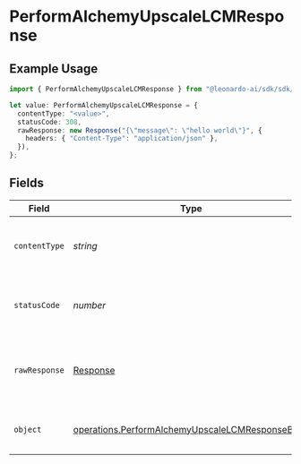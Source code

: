 # PerformAlchemyUpscaleLCMResponse

## Example Usage

```typescript
import { PerformAlchemyUpscaleLCMResponse } from "@leonardo-ai/sdk/sdk/models/operations";

let value: PerformAlchemyUpscaleLCMResponse = {
  contentType: "<value>",
  statusCode: 308,
  rawResponse: new Response("{\"message\": \"hello world\"}", {
    headers: { "Content-Type": "application/json" },
  }),
};
```

## Fields

| Field                                                                                                                     | Type                                                                                                                      | Required                                                                                                                  | Description                                                                                                               |
| ------------------------------------------------------------------------------------------------------------------------- | ------------------------------------------------------------------------------------------------------------------------- | ------------------------------------------------------------------------------------------------------------------------- | ------------------------------------------------------------------------------------------------------------------------- |
| `contentType`                                                                                                             | *string*                                                                                                                  | :heavy_check_mark:                                                                                                        | HTTP response content type for this operation                                                                             |
| `statusCode`                                                                                                              | *number*                                                                                                                  | :heavy_check_mark:                                                                                                        | HTTP response status code for this operation                                                                              |
| `rawResponse`                                                                                                             | [Response](https://developer.mozilla.org/en-US/docs/Web/API/Response)                                                     | :heavy_check_mark:                                                                                                        | Raw HTTP response; suitable for custom response parsing                                                                   |
| `object`                                                                                                                  | [operations.PerformAlchemyUpscaleLCMResponseBody](../../../sdk/models/operations/performalchemyupscalelcmresponsebody.md) | :heavy_minus_sign:                                                                                                        | Responses for POST /lcm-upscale                                                                                           |